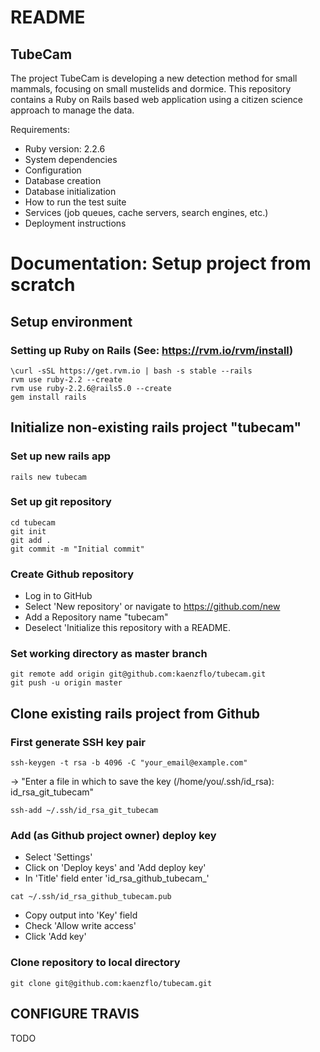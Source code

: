 # README

## TubeCam

The project TubeCam is developing a new detection method for small mammals, focusing on small mustelids and dormice. This repository contains a Ruby on Rails based web application using a citizen science approach to manage the data.

Requirements:

* Ruby version: 2.2.6
* System dependencies
* Configuration
* Database creation
* Database initialization
* How to run the test suite
* Services (job queues, cache servers, search engines, etc.)
* Deployment instructions

# Documentation: Setup project from scratch

## Setup environment

### Setting up Ruby on Rails (See: https://rvm.io/rvm/install)
```
\curl -sSL https://get.rvm.io | bash -s stable --rails
rvm use ruby-2.2 --create
rvm use ruby-2.2.6@rails5.0 --create
gem install rails
```

## Initialize non-existing rails project "tubecam"

### Set up new rails app
```
rails new tubecam
```

### Set up git repository
```
cd tubecam
git init
git add .
git commit -m "Initial commit"
```

### Create Github repository
- Log in to GitHub 
- Select 'New repository' or navigate to https://github.com/new
- Add a Repository name "tubecam" 
- Deselect 'Initialize this repository with a README.

### Set working directory as master branch
```
git remote add origin git@github.com:kaenzflo/tubecam.git
git push -u origin master
```

## Clone existing rails project from Github

### First generate SSH key pair
```
ssh-keygen -t rsa -b 4096 -C "your_email@example.com"
```
-> "Enter a file in which to save the key (/home/you/.ssh/id_rsa): id_rsa_git_tubecam"
```
ssh-add ~/.ssh/id_rsa_git_tubecam
```

### Add (as Github project owner) deploy key
- Select 'Settings'
- Click on 'Deploy keys' and 'Add deploy key'
- In 'Title' field enter 'id_rsa_github_tubecam_<USERNAME>'
```
cat ~/.ssh/id_rsa_github_tubecam.pub
```
- Copy output into 'Key' field
- Check 'Allow write access'
- Click 'Add key'

### Clone repository to local directory
```
git clone git@github.com:kaenzflo/tubecam.git
```

## CONFIGURE TRAVIS

TODO
